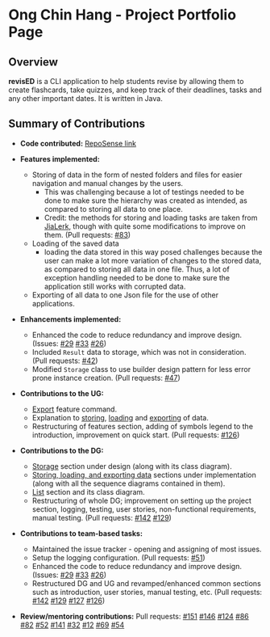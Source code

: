 # Ong Chin Hang - Project Portfolio Page

## Overview

**revisED** is a CLI application to help students revise by allowing them to create flashcards, take quizzes, 
and keep track of their deadlines, tasks and any other important dates. It is written in Java.

## Summary of Contributions

* **Code contributed:** [RepoSense link](https://nus-cs2113-ay2021s1.github.io/tp-dashboard/#breakdown=true&search=cookiehoodie&sort=groupTitle&sortWithin=title&since=2020-09-27&timeframe=commit&mergegroup=&groupSelect=groupByRepos&checkedFileTypes=docs~functional-code~test-code~other) 
* **Features implemented:** 
    * Storing of data in the form of nested folders and files for easier navigation and manual changes by the users. 
        * This was challenging because a lot of testings needed to be done to make sure the hierarchy was created as intended, 
        as compared to storing all data to one place.
        * Credit: the methods for storing and loading tasks are taken from [JiaLerk](https://github.com/jialerk), though with 
        quite some modifications to improve on them. (Pull requests: [#83](https://github.com/AY2021S1-CS2113T-W13-1/tp/pull/83))
    * Loading of the saved data
        * loading the data stored in this way posed challenges because the user can make a lot more variation of changes
        to the stored data, as compared to storing all data in one file. Thus, a lot of exception handling needed to be done
        to make sure the application still works with corrupted data.
    * Exporting of all data to one Json file for the use of other applications.
* **Enhancements implemented:** 
    * Enhanced the code to reduce redundancy and improve design.
        (Issues: 
        [#29](https://github.com/AY2021S1-CS2113T-W13-1/tp/issues/29) 
        [#33](https://github.com/AY2021S1-CS2113T-W13-1/tp/issues/33)
        [#26](https://github.com/AY2021S1-CS2113T-W13-1/tp/issues/26))
    * Included `Result` data to storage, which was not in consideration. (Pull requests: [#42](https://github.com/AY2021S1-CS2113T-W13-1/tp/pull/42))
    * Modified `Storage` class to use builder design pattern for less error prone instance creation. (Pull requests: 
    [#47](https://github.com/AY2021S1-CS2113T-W13-1/tp/pull/47))
* **Contributions to the UG:** 
    * [Export](https://ay2021s1-cs2113t-w13-1.github.io/tp/UserGuide.html#export-command) feature command.
    * Explanation to [storing](https://ay2021s1-cs2113t-w13-1.github.io/tp/UserGuide.html#store), [loading](https://ay2021s1-cs2113t-w13-1.github.io/tp/UserGuide.html#load)
    and [exporting](https://ay2021s1-cs2113t-w13-1.github.io/tp/UserGuide.html#export) of data.
    * Restructuring of features section, adding of symbols legend to the introduction, improvement on quick start.
    (Pull requests: [#126](https://github.com/AY2021S1-CS2113T-W13-1/tp/pull/126))
   
* **Contributions to the DG:** 
    * [Storage](https://ay2021s1-cs2113t-w13-1.github.io/tp/DeveloperGuide.html#storage) section under design (along with its class diagram).
    * [Storing, loading, and exporting data](https://ay2021s1-cs2113t-w13-1.github.io/tp/DeveloperGuide.html#storage) sections
    under implementation (along with all the sequence diagrams contained in them).
    * [List](https://ay2021s1-cs2113t-w13-1.github.io/tp/DeveloperGuide.html#list) section and its class diagram.
    * Restructuring of whole DG; improvement on setting up the project section, logging, testing, user stories,
    non-functional requirements, manual testing. (Pull requests: 
    [#142](https://github.com/AY2021S1-CS2113T-W13-1/tp/pull/142)
    [#129](https://github.com/AY2021S1-CS2113T-W13-1/tp/pull/129))
* **Contributions to team-based tasks:**
    * Maintained the issue tracker - opening and assigning of most issues.
    * Setup the logging configuration. (Pull requests: [#51](https://github.com/AY2021S1-CS2113T-W13-1/tp/pull/51))
    * Enhanced the code to reduce redundancy and improve design.
    (Issues: 
    [#29](https://github.com/AY2021S1-CS2113T-W13-1/tp/issues/29) 
    [#33](https://github.com/AY2021S1-CS2113T-W13-1/tp/issues/33)
    [#26](https://github.com/AY2021S1-CS2113T-W13-1/tp/issues/26))
    * Restructured DG and UG and revamped/enhanced common sections such as introduction, user stories, manual testing, etc. 
    (Pull requests: [#142](https://github.com/AY2021S1-CS2113T-W13-1/tp/pull/142)
    [#129](https://github.com/AY2021S1-CS2113T-W13-1/tp/pull/129)
    [#127](https://github.com/AY2021S1-CS2113T-W13-1/tp/pull/127)
    [#126](https://github.com/AY2021S1-CS2113T-W13-1/tp/pull/126))
* **Review/mentoring contributions:** Pull requests: 
[#151](https://github.com/AY2021S1-CS2113T-W13-1/tp/pull/151)
[#146](https://github.com/AY2021S1-CS2113T-W13-1/tp/pull/146)
[#124](https://github.com/AY2021S1-CS2113T-W13-1/tp/pull/124)
 [#86](https://github.com/AY2021S1-CS2113T-W13-1/tp/pull/86)
 [#82](https://github.com/AY2021S1-CS2113T-W13-1/tp/pull/82)
 [#52](https://github.com/AY2021S1-CS2113T-W13-1/tp/pull/52)
 [#141](https://github.com/AY2021S1-CS2113T-W13-1/tp/pull/141)
 [#32](https://github.com/AY2021S1-CS2113T-W13-1/tp/pull/32)
 [#12](https://github.com/AY2021S1-CS2113T-W13-1/tp/pull/12)
 [#69](https://github.com/AY2021S1-CS2113T-W13-1/tp/pull/69)
 [#54](https://github.com/AY2021S1-CS2113T-W13-1/tp/pull/54)
